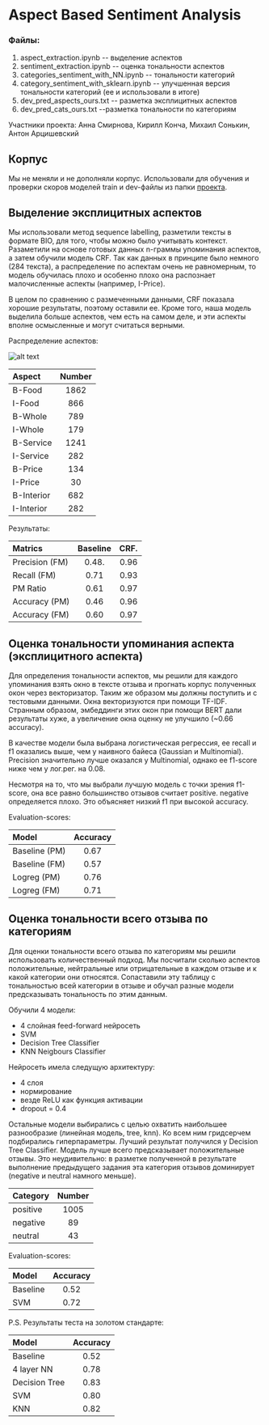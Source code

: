 # Aspect Based Sentiment Analysis
### Файлы:
1) aspect_extraction.ipynb -- выделение аспектов
2) sentiment_extraction.ipynb -- оценка тональности аспектов
3) categories_sentiment_with_NN.ipynb -- тональности категорий
4) category_sentiment_with_sklearn.ipynb -- улучшенная версия тональности категорий (ее и использовали в итоге)
5) dev_pred_aspects_ours.txt -- разметка эксплицитных аспектов
6) dev_pred_cats_ours.txt --разметка тональности по категориям 

Участники проекта: Анна Смирнова, Кирилл Конча, Михаил Сонькин, Антон Арцишевский

## Корпус

Мы не меняли и не дополняли корпус. Использовали для обучения и проверки скоров моделей train и dev-файлы из папки [проекта](https://github.com/named-entity/hse-nlp/tree/master/4th_year/Project).

## Выделение эксплицитных аспектов

Мы использовали метод sequence labelling, разметили тексты в формате BIO, для того, чтобы можно было учитывать контекст. Разаметили на основе готовых данных n-граммы упоминания аспектов, а затем обучили модель CRF. Так как данных в принципе было немного (284 текста), а распределение по аспектам очень не равномерным, то модель обучилась плохо и особенно плохо она распознает малочисленные аспекты (например, I-Price). 

В целом по сравнению с размеченными данными, CRF показала хорошие результаты, поэтому оставили ее. Кроме того, наша модель выделила больше аспектов, чем есть на самом деле, и эти аспекты вполне осмысленные и могут считаться верными.

Распределение аспектов:

![alt text](https://sun9-80.userapi.com/impg/DbqOdcVWp_X6pSEMSBQBDzamJQrLTjqny4U0rg/WKr6gIxaKsI.jpg?size=732x495&quality=96&sign=4a8a50840fa4227b9ec7405de2931217&type=album)

| Aspect        |     Number      |   
|:------------- |:---------------:| 
| B-Food        |  1862           |   
| I-Food        |  866            |   
| B-Whole       |  789            |   
| I-Whole       |  179            |    
| B-Service     |  1241           |     
| I-Service     |  282            |     
| B-Price       |  134            |     
| I-Price       |  30             |     
| B-Interior    |  682            |     
| I-Interior    |  282            |     

Результаты:

| Matrics       | Baseline        | CRF.          |
|:------------- |:---------------:| -------------:|
| Precision (FM)|  0.48.          |     0.96      |
| Recall (FM)   |  0.71           |     0.93      |
| PM Ratio      |  0.61           |     0.97      |
| Accuracy (PM) |  0.46           |     0.96      |
| Accuracy (FM) |  0.60           |     0.97      |

## Оценка тональности упоминания аспекта (эксплицитного аспекта)

Для определения тональности аспектов, мы решили для каждого упоминания взять окно в тексте отзыва и прогнать корпус полученных окон через векторизатор. Таким же образом мы должны поступить и с тестовыми данными.
Окна векторизуются при помощи TF-IDF. Странным образом, эмбеддинги этих окон при помощи BERT дали результаты хуже, а увеличение окна оценку не улучшило (~0.66 accuracy).

В качестве модели была выбрана логистическая регрессия, ее recall и f1 оказались выше, чем у наивного байеса (Gaussian и Multinomial). Precision значительно лучше оказался у Multinomial, однако ее f1-score ниже чем у лог.рег. на 0.08.

Несмотря на то, что мы выбрали лучшую модель с точки зрения f1-score, она все равно большинство отзывов считает positive. negative определяется плохо. Это объясняет низкий f1 при высокой accuracy.

Evaluation-scores:

| Model     | Accuracy       | 
|:------------- |:---------------:|
| Baseline (PM) |  0.67         |    
| Baseline (FM)  |   0.57      | 
| Logreg (PM)    |  0.76           |    
| Logreg (FM)    |  0.71           |




## Оценка тональности всего отзыва по категориям

Для оценки тональности всего отзыва по категориям мы решили использовать количественный подход. Мы посчитали сколько аспектов положительные, нейтральные или отрицательные в каждом отзыве и к какой категории они относятся. Сопаставили эту таблицу с тональностью всей категории в отзыве и обучал разные модели предсказывать тональность по этим данным.

Обучили 4 модели:
* 4 слойная feed-forward нейросеть
* SVM
* Decision Tree Classifier
* KNN Neigbours Classifier

Нейросеть имела следущую архитектуру:
* 4 слоя
* нормирование
* везде ReLU как функция активации
* dropout = 0.4

Остальные модели выбирались с целью охватить наибольшее разнообразие (линейная модель, tree, knn). Ко всем ним гридсерчем подбирались гиперпараметры. Лучший результат получился у Decision Tree Classifier. Модель лучше всего предсказывает положительные отзывы. Это неудивительно: в разметке полученной в результате выполнение предыдущего задания эта категория отзывов доминирует (negative и neutral намного меньше).

| Category      |        Number   | 
|:------------- |:---------------:|
| positive|  1005          |
| negative |  89          |
| neutral    |  43          |

Evaluation-scores:

| Model     | Accuracy       | 
|:------------- |:---------------:|
| Baseline |  0.52         |    
| SVM   |   0.72        | 


P.S.
Результаты теста на золотом стандарте:

| Model     | Accuracy       | 
|:------------- |:---------------:|
| Baseline |  0.52         |    
| 4 layer NN   |   0.78        | 
| Decision Tree      |  0.83           |    
| SVM |             0.80 |
| KNN |  0.82         | 
